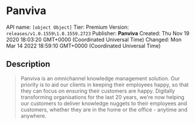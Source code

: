 # Panviva
API name: `[object Object]`
Tier: Premium
Version: `releases/v1.0.1559\1.0.1559.2723`
Publisher: **Panviva**
Created: Thu Nov 19 2020 18:03:20 GMT+0000 (Coordinated Universal Time)
Changed: Mon Mar 14 2022 18:59:10 GMT+0000 (Coordinated Universal Time)

## Description
> Panviva is an omnichannel knowledge management solution. Our priority is to aid our clients in keeping their employees happy, so that they can focus on ensuring their customers are happy. Digitally transforming organisations for the last 20 years, we're now helping our customers to deliver knowledge nuggets to their employees and customers, whether they are in the home or the office - anytime and anywhere.
